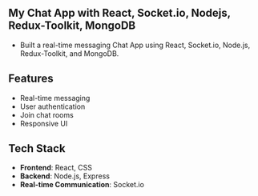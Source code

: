 ﻿## My Chat App with React, Socket.io, Nodejs, Redux-Toolkit, MongoDB 

- Built a real-time messaging Chat App using React, Socket.io, Node.js, Redux-Toolkit, and MongoDB. 

## Features

- Real-time messaging
- User authentication
- Join chat rooms
- Responsive UI

## Tech Stack

- **Frontend**: React, CSS
- **Backend**: Node.js, Express
- **Real-time Communication**: Socket.io





